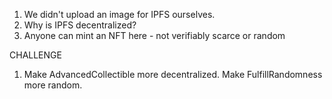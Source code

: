 1. We didn't upload an image for IPFS ourselves.
2. Why is IPFS decentralized?
3. Anyone can mint an NFT here - not verifiably scarce or random

CHALLENGE

1. Make AdvancedCollectible more decentralized. Make FulfillRandomness more random.

